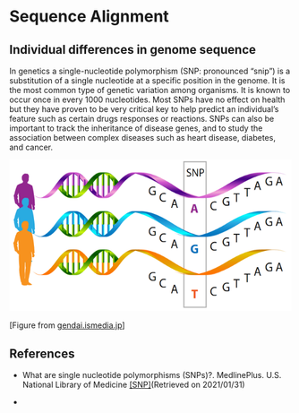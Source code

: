 Sequence Alignment
==================

## Individual differences in genome sequence

In genetics a single-nucleotide polymorphism (SNP: pronounced “snip”) is a substitution of a single nucleotide at a specific position in the genome. It is the most common type of genetic variation among organisms. It is known to occur once in every 1000 nucleotides. Most SNPs have no effect on health but they have proven to be very critical key to help predict an individual’s feature such as certain drugs responses or reactions. SNPs can also be important to track the inheritance of disease genes, and to study the association between complex diseases such as heart disease, diabetes, and cancer.

![Figure 1](images/cont-1/Picture1-geneexpression.png)

\[Figure from [gendai.ismedia.jp](https://gendai.ismedia.jp/articles/-/56804)\]


## References

* What are single nucleotide polymorphisms (SNPs)?. MedlinePlus. U.S. National Library of Medicine [[SNP]](https://medlineplus.gov/genetics/understanding/genomicresearch/snp/)(Retrieved on 2021/01/31)

* 